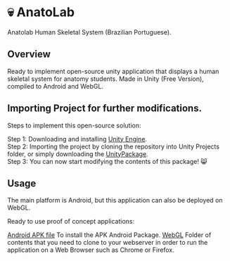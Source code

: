 # :skull: AnatoLab
Anatolab Human Skeletal System (Brazilian Portuguese).

## Overview

Ready to implement open-source unity application that displays a human skeletal system for anatomy students.
Made in Unity (Free Version), compiled to Android and WebGL.

## Importing Project for further modifications.

Steps to implement this open-source solution:

Step 1: Downloading and installing [Unity Engine](https://unity.com/). </br>
Step 2: Importing the project by cloning the repository into Unity Projects folder, or simply downloading the [UnityPackage](https://github.com/brunohermes/AnatoLab/blob/main/LATEST-BACKUP-25-08.unitypackage).</br>
Step 3: You can now start modifying the contents of this package! :smile_cat: </br>

## Usage

The main platform is Android, but this application can also be deployed on WebGL.

Ready to use proof of concept applications:

[Android APK file](https://github.com/brunohermes/AnatoLab/blob/main/AnatoLab_ANDROID.apk) To install the APK Android Package.
[WebGL](https://github.com/brunohermes/AnatoLab/tree/main/WebGL) Folder of contents that you need to clone to your webserver in order to run the application on a Web Browser such as Chrome or Firefox.
